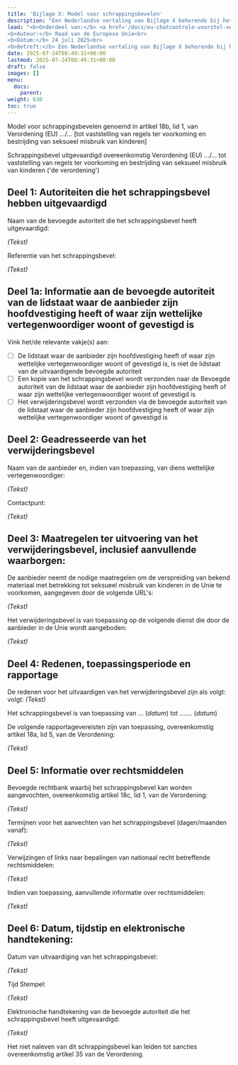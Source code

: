 ```yaml
---
title: 'Bijlage X: Model voor schrappingsbevelen'
description: "Een Nederlandse vertaling van Bijlage X behorende bij het wetsvoorstel van de Europese Unie (versie van juli 2025) om vrijwel alle elektronische communicatie van alle mensen in EU-landen te controleren."
lead: "<b>Onderdeel van:</b> <a href='/docs/eu-chatcontrole-voorstel-versie-juli-2025/'><i>Voorstel voor een verordening van het Europees Parlement ...</i></a><br> 
<b>Auteur:</b> Raad van de Europese Unie<br> 
<b>Datum:</b> 24 juli 2025<br>
<b>Betreft:</b> Een Nederlandse vertaling van Bijlage X behorende bij het wetsvoorstel van de Europese Unie (versie van juli 2025) om vrijwel alle elektronische communicatie van alle mensen in EU-landen te controleren."
date: 2025-07-24T08:49:31+00:00
lastmod: 2025-07-24T08:49:31+00:00
draft: false
images: []
menu:
  docs:
    parent: 
weight: 630
toc: true
---
```


Model voor schrappingsbevelen genoemd in artikel 18b, lid 1, van Verordening (EU) .../... [tot vaststelling van regels ter voorkoming en bestrijding van seksueel misbruik van kinderen]

Schrappingsbevel uitgevaardigd overeenkomstig Verordening (EU) .../... tot vaststelling van regels ter voorkoming en bestrijding van seksueel misbruik van kinderen ('de verordening')

## Deel 1: Autoriteiten die het schrappingsbevel hebben uitgevaardigd

Naam van de bevoegde autoriteit die het schrappingsbevel heeft uitgevaardigd:

*(Tekst)*

Referentie van het schrappingsbevel:

*(Tekst)*

## Deel 1a: Informatie aan de bevoegde autoriteit van de lidstaat waar de aanbieder zijn hoofdvestiging heeft of waar zijn wettelijke vertegenwoordiger woont of gevestigd is

Vink het/de relevante vakje(s) aan:

- ☐ De lidstaat waar de aanbieder zijn hoofdvestiging heeft of waar zijn wettelijke vertegenwoordiger woont of gevestigd is, is niet de lidstaat van de uitvaardigende bevoegde autoriteit
- ☐ Een kopie van het schrappingsbevel wordt verzonden naar de Bevoegde autoriteit van de lidstaat waar de aanbieder zijn hoofdvestiging heeft of waar zijn wettelijke vertegenwoordiger woont of gevestigd is
- ☐ Het verwijderingsbevel wordt verzonden via de bevoegde autoriteit van de lidstaat waar de aanbieder zijn hoofdvestiging heeft of waar zijn wettelijke vertegenwoordiger woont of gevestigd is

## Deel 2: Geadresseerde van het verwijderingsbevel

Naam van de aanbieder en, indien van toepassing, van diens wettelijke vertegenwoordiger:

*(Tekst)*

Contactpunt:

*(Tekst)*

## Deel 3: Maatregelen ter uitvoering van het verwijderingsbevel, inclusief aanvullende waarborgen:

De aanbieder neemt de nodige maatregelen om de verspreiding van bekend materiaal met betrekking tot seksueel misbruik van kinderen in de Unie te voorkomen, aangegeven door de volgende URL's:

*(Tekst)*

Het verwijderingsbevel is van toepassing op de volgende dienst die door de aanbieder in de Unie wordt aangeboden:

*(Tekst)*

## Deel 4: Redenen, toepassingsperiode en rapportage

De redenen voor het uitvaardigen van het verwijderingsbevel zijn als volgt: volgt:
*(Tekst)*

Het schrappingsbevel is van toepassing van ... (*datum*) tot ....... (*datum*)

De volgende rapportagevereisten zijn van toepassing, overeenkomstig artikel 18a, lid 5, van de Verordening:

*(Tekst)*

## Deel 5: Informatie over rechtsmiddelen

Bevoegde rechtbank waarbij het schrappingsbevel kan worden aangevochten, overeenkomstig artikel 18c, lid 1, van de Verordening:

*(Tekst)*

Termijnen voor het aanvechten van het schrappingsbevel (dagen/maanden vanaf):

*(Tekst)*

Verwijzingen of links naar bepalingen van nationaal recht betreffende rechtsmiddelen:

*(Tekst)*

Indien van toepassing, aanvullende informatie over rechtsmiddelen:

*(Tekst)*

## Deel 6: Datum, tijdstip en elektronische handtekening:

Datum van uitvaardiging van het schrappingsbevel:

*(Tekst)*

Tijd Stempel:

*(Tekst)*

Elektronische handtekening van de bevoegde autoriteit die het schrappingsbevel heeft uitgevaardigd:

*(Tekst)*

Het niet naleven van dit schrappingsbevel kan leiden tot sancties overeenkomstig artikel 35 van de Verordening.

